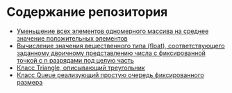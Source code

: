 # Содержание репозитория

- [Уменьшение всех элементов одномерного массива на среднее значение положительных элементов](dec-arr-el/)
- [Вычисление значения вещественного типа (float), соответствующего заданному двоичному представлению числа с фиксированной точкой с n разрядами под целую часть](str-to-float/)
- [Класс Triangle, описывающий треугольник](solution-of-triangles/)
- [Класс Queue реализующий простую очередь фиксированного размера](simple-queue/)
